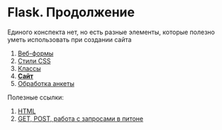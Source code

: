 # Flask. Продолжение

Единого конспекта нет, но есть разные элементы, которые полезно уметь использовать при создании сайта

1. [Веб-формы](https://github.com/hse-ling-python/seminars/blob/master/html_and_requests/web_forms_1.ipynb)
2. [Стили CSS](https://github.com/hse-ling-python/seminars/blob/master/html_and_requests/html_css.ipynb)
3. [Классы](https://github.com/hse-ling-python/seminars/blob/master/classes/classes.ipynb)
4. **[Сайт](https://github.com/hse-ling-python/imdb-site-example)**
5. [Обработка анкеты](https://github.com/hse-ling-python/seminars/blob/master/flask_applications/flask_db_queries.ipynb)

Полезные ссылки:

1. [HTML](https://www.w3schools.com/html/)
2. [GET, POST, работа с запросами в питоне](https://code.luasoftware.com/tutorials/flask/flask-get-request-parameters-get-post-and-json/)
